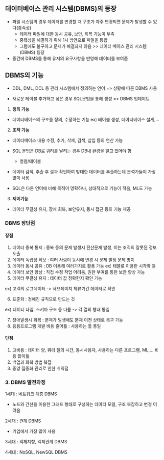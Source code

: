 ## 데이터베이스 관리 시스템(DBMS)의 등장

- 파일 시스템의 경우 데이터를 변경할 때 구조가 자주 변경되면 문제가 발생할 수 있다(종속성)
  - 데이터 파일에 대한 동시 공유, 보안, 회복 기능이 부족
  - 중복성을 해결하기 위해 1차 방안으로 파일을 통합
  - 그럼에도 불구하고 문제가 해결되지 않음 >> 데이터 베이스 관리 시스템(DBMS) 등장
- 중간에 DBMS를 통해 유저의 요구사항을 반영해 데이터를 보여줌

 

## DBMS의 기능

- DDL, DML, DCL 등 관리 시스템에서 정의하는 언어 => 상황에 따른 DBMS 사용

- 새로운 테이블 추가하고 싶은 경우 SQL문법을 통해 생성 => DBMS 업데이트

  

1) **정의 기능**

- 데이터베이스의 구조를 정의, 수정하는 기능 ex) 테이블 생성, 데이터베이스 설계,…

2) **조작 기능**

-  데이터베이스 내용 수정, 추가, 삭제, 검색, 삽입 등의 연산 가능

- SQL 문법은 DB로 쿼리를 날리는 경우 DB내 환경을 알고 있어야 함
  - 컬럼/테이블

- 데이터 검색, 추출 후 결과 확인하여 방대한 데이터를 추출하는데 분석가들이 가장 많이 사용

- SQL은 다른 언어에 비해 목적이 명확하나, 상대적으로 기능이 적음, ML도 가능

  

3) **제어기능**

- 데이터 무결성 유지, 장애 회복, 보안유지, 동시 접근 등의 기능 제공



### DBMS 장단점

#### 장점

1) 데이터 중복 통제 : 중복 등의 문제 발생시 전산문제 발생, 이는 조직의 잘못된 정보 도출
2) 데이터 독립성 확보 : 여러 사람이 동시에 변경 시 문제 발생 문제 방지
3) 데이터 동시 공유 : DB 이용해 여러가지로 활용 가능 ex) 태블로 이용한 시각화 등
4) 데이터 보안 향상 : 직접 수정 작업 어려움, 권한 부여를 통한 보안 향상 가능
5) 데이터 무결성 유지 : 데이터 값 정확한지 확인 가능 

ex) 고객의 로그데이터 -> 서브페이지 체류기간 데이터로 확인

6) 표준화 : 정해진 규칙으로 만드는 것 

ex) 데이터 타입, 스키마 구조 등 다름 -> 각 열의 형태 통일

7) 장애발생시 회복 : 문제가 발생해도 문제 이전 상태로 복구 가능
8) 응용프로그램 개발 비용 줄어듦 : 사용하는 툴 통일



#### 단점

1) 고비용 : 데이터 양, 쿼리 질의 시간, 동시사용자, 사용하는 다른 프로그램, ML,… 비용 많이듦
2) 백업과 회복 방법 복잡
3) 중앙 집중화 관리로 인한 취약점

 

### 3. DBMS 발전과정

1세대 : 네트워크 계층 DBMS

- 노드와 간선을 이용한 그래프 형태로 구성하는 데이터 모델, 구조 복잡하고 변경 어려움

2세대 : 관계 DBMS 

- 기업에서 가장 많이 사용

3세대 : 객체지향, 객체관계 DBMS

4세대 : NoSQL, NewSQL DBMS

 